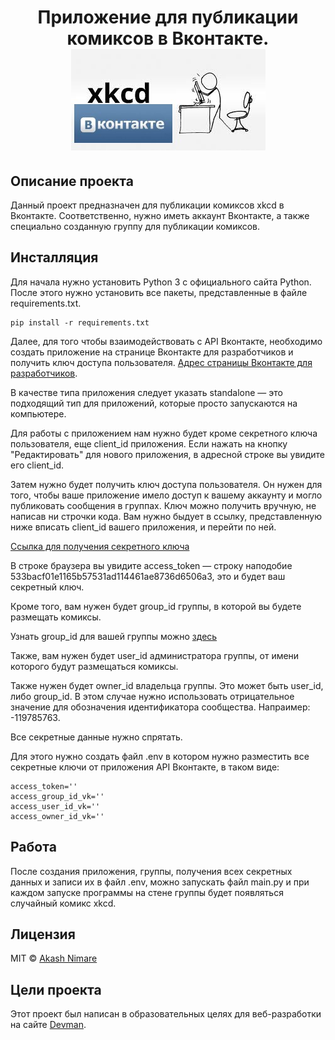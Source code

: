 <h1 align="center">
Приложение для публикации комиксов в Вконтакте.
   <img src="https://github.com/rulitka/api_lesson_6/blob/master/image.jpg"> 
</h1>

## Описание проекта
Данный проект предназначен для публикации комиксов xkcd в Вконтакте. Соответственно, нужно иметь аккаунт Вконтакте, а также специально созданную группу для публикации комиксов.

## Инсталляция
Для начала нужно установить Python 3 с официального сайта Python.
После этого нужно установить все пакеты, представленные в файле requirements.txt.

```
pip install -r requirements.txt
```

Далее, для того чтобы взаимодействовать с API Вконтакте, необходимо создать приложение на странице Вконтакте для разработчиков и получить ключ доступа пользователя. 
 [Адрес страницы Вконтакте для разработчиков](https://vk.com/dev).

В качестве типа приложения следует указать standalone — это подходящий тип для приложений, которые просто запускаются на компьютере.

Для работы с приложением нам нужно будет кроме секретного ключа пользователя, еще client_id приложения.  Если нажать на кнопку "Редактировать" для нового приложения, в адресной строке вы увидите его client_id. 

Затем нужно будет получить ключ доступа пользователя. Он нужен для того, чтобы ваше приложение имело доступ к вашему аккаунту и могло публиковать сообщения в группах. Ключ можно получить вручную, не написав ни строчки кода. Вам нужно быдует в ссылку, представленную ниже  вписать client_id вашего приложения, и перейти по ней.

[Ссылка для получения секретного ключа](https://oauth.vk.com/authorize?client_id=1&display=page&scope=photos,groups,wall,offline&response_type=token&v=5.120)

В строке браузера вы увидите  access_token — строку наподобие 533bacf01e1165b57531ad114461ae8736d6506a3, это и будет ваш секретный ключ.

Кроме того, вам нужен будет group_id группы, в которой вы будете размещать комиксы.

Узнать group_id для вашей группы можно [здесь](http://regvk.com/id/)

Также, вам нужен будет user_id администратора группы, от имени которого будут размещаться комиксы.

Также нужен будет owner_id владельца группы. Это может быть user_id, либо group_id. В этом случае нужно использовать отрицательное значение для обозначения идентификатора сообщества. Напраимер: -119785763.

Все секретные данные нужно спрятать.

Для этого нужно создать файл .env в котором нужно разместить все секретные ключи от приложения API Вконтакте, в таком виде:

```
access_token=''
access_group_id_vk=''
access_user_id_vk=''
access_owner_id_vk=''
```

## Работа
После создания приложения, группы, получения всех секретных данных и записи их в файл .env, можно запускать файл main.py и при каждом запуске программы на стене группы будет появляться случайный комикс xkcd.

## Лицензия
MIT  © [Akash Nimare](http://akashnimare.in)

## Цели проекта
Этот проект был написан в образовательных целях для веб-разработки на сайте [Devman](https://www.dvmn.org).
